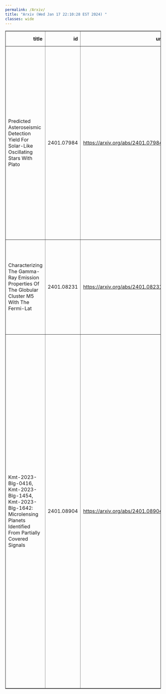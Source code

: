 ```yaml
---
permalink: /Arxiv/
title: "Arxiv (Wed Jan 17 22:10:28 EST 2024) "
classes: wide
---
```

<table border="1" class="dataframe">
  <thead>
    <tr style="text-align: right;">
      <th>title</th>
      <th>id</th>
      <th>url</th>
      <th>authors</th>
      <th>Local Authors</th>
    </tr>
  </thead>
  <tbody>
    <tr>
      <td>Predicted Asteroseismic Detection Yield For Solar-Like Oscillating Stars   With Plato</td>
      <td>2401.07984</td>
      <td><a href="https://arxiv.org/abs/2401.07984" target="_blank">https://arxiv.org/abs/2401.07984</a></td>
      <td>M. J. Goupil, C. Catala, R. Samadi, K. Belkacem, R. M. Ouazzani, D. R. Reese, T. Appourchaux, S. Mathur, J. Cabrera, A. Börner, C. Paproth, N. Moedas, K. Verma, Y. Lebreton, M. Deal, J. Ballot, W. J. Chaplin, J. Christensen-Dalsgaard, M. Cunha, A. F. Lanza, A. Miglio, T. Morel, A. Serenelli, B. Mosser, O. Creevey, A. Moya, R. A. Garcia, M. B. Nielsen, E. Hatt</td>
      <td>Smita Mathur</td>
    </tr>
    <tr>
      <td>Characterizing The Gamma-Ray Emission Properties Of The Globular Cluster   M5 With The Fermi-Lat</td>
      <td>2401.08231</td>
      <td><a href="https://arxiv.org/abs/2401.08231" target="_blank">https://arxiv.org/abs/2401.08231</a></td>
      <td>X. Hou, W. Zhang, P. C. C. Freire, D. F. Torres, J. Ballet, D. A. Smith, T. J. Johnson, M. Kerr, C. C. Cheung, L. Guillemot, J. Li, L. Zhang, A. Ridolfi, P. Wang, D. Li, J. Yuan, N. Wang</td>
      <td>Jung-Tsung Li</td>
    </tr>
    <tr>
      <td>Kmt-2023-Blg-0416, Kmt-2023-Blg-1454, Kmt-2023-Blg-1642: Microlensing   Planets Identified From Partially Covered Signals</td>
      <td>2401.08904</td>
      <td><a href="https://arxiv.org/abs/2401.08904" target="_blank">https://arxiv.org/abs/2401.08904</a></td>
      <td>Cheongho Han, Andrzej Udalski, Chung-Uk Lee, Weicheng Zang, Michael D. Albrow, Sun-Ju Chung, Andrew Gould, Kyu-Ha Hwang, Youn Kil Jung, Yoon-Hyun Ryu, Yossi Shvartzvald, In-Gu Shin, Jennifer C. Yee, Hongjing Yang, Sang-Mok Cha, Doeon Kim, Dong-Jin Kim, Seung-Lee Kim, Dong-Joo Lee, Yongseok Lee, Byeong-Gon Park, Richard W. Pogge, Przemek Mróz, Michał K. Szymański, Jan Skowron, Radosław Poleski, Igor Soszyński, Paweł Pietrukowicz, Szymon Kozłowski, Krzysztof A. Rybicki, Patryk Iwanek, Krzysztof Ulaczyk, Marcin Wrona, Mariusz Gromadzki, Mateusz Mróz</td>
      <td>Andrew Gould, Richard Pogge</td>
    </tr>
  </tbody>
</table>